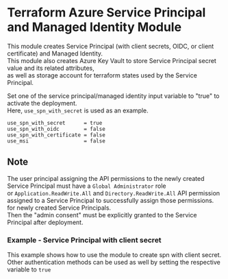 # Terraform Azure Service Principal and Managed Identity Module
This module creates Service Principal (with client secrets, OIDC, or client certificate) and Managed Identity.\
This module also creates Azure Key Vault to store Service Principal secret value and its related attributes,\
 as well as storage account for terraform states used by the Service Principal.

Set one of the service principal/managed identity input variable to "true" to activate the deployment.\
Here, `use_spn_with_secret` is used as an example.
```hcl
use_spn_with_secret      = true
use_spn_with_oidc        = false
use_spn_with_certificate = false
use_msi                  = false
```
## Note 
The user principal assigning the API permissions to the newly created Service Principal must have a `Global Administrator` role\
or `Application.ReadWrite.All` and `Directory.ReadWrite.All` API permission assigned to a Service Principal to successfully assign those permissions.\
for newly created Service Principals.\
Then the "admin consent" must be explicitly granted to the Service Principal after deployment.

### Example - Service Principal with client secret
This example shows how to use the module to create spn with client secret. Other authentication methods can be used as well by setting the respective variable to `true`
